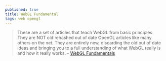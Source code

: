 ```yaml
---
published: true
title: WebGL Fundamental
tags: web opengl
---
```

> These are a set of articles that teach WebGL from basic principles. They are NOT old rehashed out of date OpenGL articles like many others on the net. They are entirely new, discarding the old out of date ideas and bringing you to a full understanding of what WebGL really is and how it really works. - [WebGL Fundamentals](https://webglfundamentals.org/)